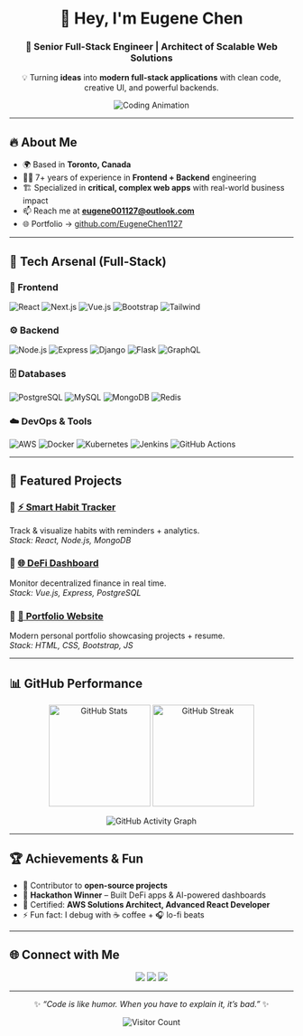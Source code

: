 <!-- Unique Profile README for Eugene Chen -->

<div align="center">

# 👋 Hey, I'm **Eugene Chen**  
### 🚀 Senior Full-Stack Engineer | Architect of Scalable Web Solutions  

💡 Turning **ideas** into **modern full-stack applications** with clean code, creative UI, and powerful backends.  

![Coding Animation](https://raw.githubusercontent.com/abhisheknaiidu/abhisheknaiidu/master/code.gif)  

</div>

---

## 🔥 About Me
- 🌍 Based in **Toronto, Canada**  
- 🧑‍💻 7+ years of experience in **Frontend + Backend** engineering  
- 🏗️ Specialized in **critical, complex web apps** with real-world business impact  
- 📫 Reach me at **[eugene001127@outlook.com](mailto:eugene001127@outlook.com)**  
- 🌐 Portfolio → [github.com/EugeneChen1127](https://github.com/EugeneChen1127)  

---

## 🧰 Tech Arsenal (Full-Stack)

### 🎨 Frontend
![React](https://img.shields.io/badge/React-20232A?style=for-the-badge&logo=react&logoColor=61DAFB)
![Next.js](https://img.shields.io/badge/Next.js-000000?style=for-the-badge&logo=next.js&logoColor=white)
![Vue.js](https://img.shields.io/badge/Vue.js-35495E?style=for-the-badge&logo=vue.js&logoColor=4FC08D)
![Bootstrap](https://img.shields.io/badge/Bootstrap-563D7C?style=for-the-badge&logo=bootstrap&logoColor=white)
![Tailwind](https://img.shields.io/badge/TailwindCSS-38B2AC?style=for-the-badge&logo=tailwind-css&logoColor=white)

### ⚙️ Backend
![Node.js](https://img.shields.io/badge/Node.js-43853D?style=for-the-badge&logo=node.js&logoColor=white)
![Express](https://img.shields.io/badge/Express-000000?style=for-the-badge&logo=express&logoColor=white)
![Django](https://img.shields.io/badge/Django-092E20?style=for-the-badge&logo=django&logoColor=white)
![Flask](https://img.shields.io/badge/Flask-000000?style=for-the-badge&logo=flask&logoColor=white)
![GraphQL](https://img.shields.io/badge/GraphQL-E10098?style=for-the-badge&logo=graphql&logoColor=white)

### 🗄️ Databases
![PostgreSQL](https://img.shields.io/badge/PostgreSQL-316192?style=for-the-badge&logo=postgresql&logoColor=white)
![MySQL](https://img.shields.io/badge/MySQL-005C84?style=for-the-badge&logo=mysql&logoColor=white)
![MongoDB](https://img.shields.io/badge/MongoDB-4EA94B?style=for-the-badge&logo=mongodb&logoColor=white)
![Redis](https://img.shields.io/badge/Redis-D9281A?style=for-the-badge&logo=redis&logoColor=white)

### ☁️ DevOps & Tools
![AWS](https://img.shields.io/badge/AWS-FF9900?style=for-the-badge&logo=amazon-aws&logoColor=white)
![Docker](https://img.shields.io/badge/Docker-2496ED?style=for-the-badge&logo=docker&logoColor=white)
![Kubernetes](https://img.shields.io/badge/Kubernetes-326CE5?style=for-the-badge&logo=kubernetes&logoColor=white)
![Jenkins](https://img.shields.io/badge/Jenkins-D33833?style=for-the-badge&logo=jenkins&logoColor=white)
![GitHub Actions](https://img.shields.io/badge/GitHub%20Actions-2088FF?style=for-the-badge&logo=github-actions&logoColor=white)

---

## 🚀 Featured Projects

### 🔹 [⚡ Smart Habit Tracker](https://github.com/EugeneChen1127/smart-habit-tracker)  
Track & visualize habits with reminders + analytics.  
*Stack: React, Node.js, MongoDB*  

### 🔹 [🌐 DeFi Dashboard](https://github.com/EugeneChen1127/defi-dashboard)  
Monitor decentralized finance in real time.  
*Stack: Vue.js, Express, PostgreSQL*  

### 🔹 [💼 Portfolio Website](https://github.com/EugeneChen1127/portfolio)  
Modern personal portfolio showcasing projects + resume.  
*Stack: HTML, CSS, Bootstrap, JS*  

---

## 📊 GitHub Performance

<p align="center">
  <img src="https://github-readme-stats.vercel.app/api?username=EugeneChen1127&show_icons=true&theme=tokyonight" alt="GitHub Stats" height="180"/>
  <img src="https://github-readme-streak-stats.herokuapp.com/?user=EugeneChen1127&theme=tokyonight" alt="GitHub Streak" height="180"/>
</p>

<p align="center">
  <img src="https://github-readme-activity-graph.vercel.app/graph?username=EugeneChen1127&theme=react-dark" alt="GitHub Activity Graph"/>
</p>

---

## 🏆 Achievements & Fun
- 🌟 Contributor to **open-source projects**  
- 🥇 **Hackathon Winner** – Built DeFi apps & AI-powered dashboards  
- 📜 Certified: **AWS Solutions Architect, Advanced React Developer**  
- ⚡ Fun fact: I debug with ☕ coffee + 🎧 lo-fi beats  

---

## 🌐 Connect with Me
<p align="center">
  <a href="mailto:eugene001127@outlook.com"><img src="https://img.shields.io/badge/Email-0078D4?style=for-the-badge&logo=microsoft-outlook&logoColor=white"/></a>
  <a href="https://www.linkedin.com/in/eugene-chen/"><img src="https://img.shields.io/badge/LinkedIn-0A66C2?style=for-the-badge&logo=linkedin&logoColor=white"/></a>
  <a href="https://github.com/EugeneChen1127"><img src="https://img.shields.io/badge/GitHub-181717?style=for-the-badge&logo=github&logoColor=white"/></a>
</p>

---

<div align="center">

✨ *“Code is like humor. When you have to explain it, it’s bad.”* ✨  

![Visitor Count](https://komarev.com/ghpvc/?username=EugeneChen1127&color=brightgreen)

</div>
